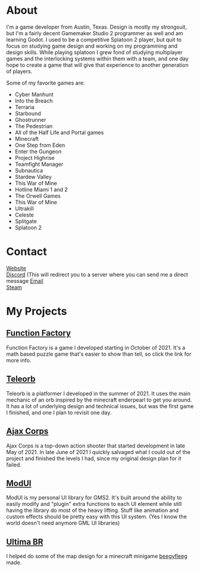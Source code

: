 # About
I'm a game developer from Austin, Texas. Design is mostly my strongsuit, but I'm a fairly decent Gamemaker Studio 2 programmer as well and am learning Godot. I used to be a competitive Splatoon 2 player, but quit to focus on studying game design and working on my programming and design skills. While playing splatoon I grew fond of studying multiplayer games and the interlocking systems within them with a team, and one day hope to create a game that will give that experience to another generation of players.  
  
 Some of my favorite games are:  
 - Cyber Manhunt
 - Into the Breach
 - Terraria
 - Starbound
 - Ghostrunner
 - The Pedestrian
 - All of the Half Life and Portal games
 - Minecraft
 - One Step from Eden
 - Enter the Gungeon
 - Project Highrise
 - Teamfight Manager
 - Subnautica
 - Stardew Valley
 - This War of Mine
 - Hotline Miami 1 and 2
 - The Orwell Games
 - This War of Mine
 - Ultrakill
 - Celeste
 - Splitgate
 - Splatoon 2
  
# Contact
[Website](https://firesquid6.github.io)  
[Discord](https://discord.gg/HCqHcRWRZE) (This will redirect you to a server where you can send me a direct message
[Email](mailto:jonathandeiss2006@gmail.com)  
[Steam](https://steamcommunity.com/id/firesquid/)  
  
# My Projects
## [Function Factory](https://github.com/FireSquid6/Function-Factory)
Function Factory is a game I developed starting in October of 2021. It's a math based puzzle game that's easier to show than tell, so click the link for more info. 
  
## [Teleorb](https://github.com/FireSquid6/teleorb)
Teleorb is a platformer I developed in the summer of 2021. It uses the main mechanic of an orb inspired by the minecraft enderpearl to get you around. It has a lot of underlying design and technical issues, but was the first game I finished, and one I plan to revisit one day.
  
## [Ajax Corps](https://github.com/FireSquid6/ajax_corps)
Ajax Corps is a top-down action shooter that started development in late May of 2021. In late June of 2021 I quickly salvaged what I could out of the project and finished the levels I had, since my original design plan for it failed.
  
## [ModUI](https://github.com/FireSquid6/modui)
ModUI is my personal UI library for GMS2. It's built around the ability to easily modify and "plugin" extra functions to each UI element while still having the library do most of the heavy lifting. Stuff like animation and custom effects should be pretty easy with this UI system. (Yes I know the world doesn't need anymore GML UI libraries)
  
 ## [Ultima BR](https://github.com/beegyfleeg/ultima)
 I helped do some of the map design for a minecraft minigame [beegyfleeg](https://github.com/beegyfleeg) made.  
